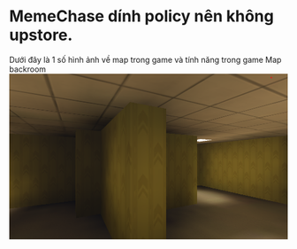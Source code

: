 # MemeChase dính policy nên không upstore.
Dưới đây là 1 số hình ảnh về map trong game và tính năng trong game
Map backroom
![Logo](./assets/Preview/backroom.png)

